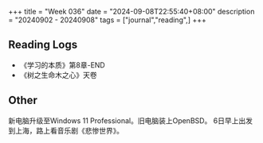 +++
title = "Week 036"
date = "2024-09-08T22:55:40+08:00"
description = "20240902 - 20240908"
tags = ["journal","reading",]
+++

## Reading Logs

* 《学习的本质》第8章-END
* 《树之生命木之心》天卷

## Other

新电脑升级至Windows 11 Professional。旧电脑装上OpenBSD。
6日早上出发到上海，路上看音乐剧《悲惨世界》。
